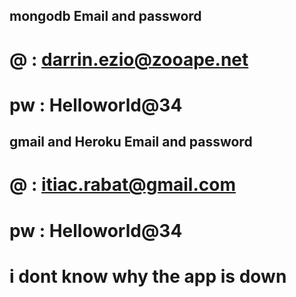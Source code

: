 ## mongodb Email and password

# @ : darrin.ezio@zooape.net

# pw : Helloworld@34

## gmail and Heroku Email and password

# @ : itiac.rabat@gmail.com

# pw : Helloworld@34

# i dont know why the app is down

